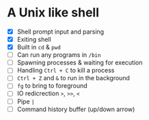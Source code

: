 # A Unix like shell

- [X] Shell prompt input and parsing
- [X] Exiting shell
- [X] Built in `cd` & `pwd`
- [ ] Can run any programs in `/bin`
- [ ] Spawning processes & waiting for execution
- [ ] Handling `Ctrl + C` to kill a process
- [ ] `Ctrl + Z` and `&` to run in the background 
- [ ] `fg` to bring to foreground
- [ ] IO redicrection `>`, `>>`, `<`
- [ ] Pipe `|`
- [ ] Command history buffer (up/down arrow)
